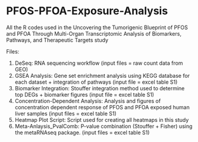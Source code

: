 # PFOS-PFOA-Exposure-Analysis

All the R codes used in the Uncovering the Tumorigenic Blueprint of PFOS and PFOA Through Multi-Organ Transcriptomic Analysis of Biomarkers, Pathways, and Therapeutic Targets study

Files:

1. DeSeq: RNA sequencing workflow (input files = raw count data from GEO) 
2. GSEA Analysis: Gene set enrichment analysis using KEGG database for each dataset + integration of pathways (input file = excel table S1)
3. Biomarker Integration: Stouffer integration method used to determine top DEGs + biomarker figures (input file = excel table S1)
4. Concentration-Dependent Analysis: Analysis and figures of concentration dependent response of PFOS and PFOA exposed human liver samples (input files = excel table S1) 
5. Heatmap Plot Script: Script used for creating all heatmaps in this study
6. Meta-Anlaysis_PvalComb: P-value combination (Stouffer + Fisher) using the metaRNAseq package. (input files = excel table S1)
